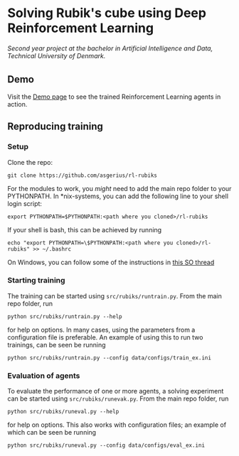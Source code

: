 # Solving Rubik's cube using Deep Reinforcement Learning

###### Second year project at the bachelor in Artificial Intelligence and Data, Technical University of Denmark.

## Demo
Visit the [Demo page](https://asgerius.github.io/rl-rubiks/) to see the trained Reinforcement Learning agents in action.

## Reproducing training 

### Setup
Clone the repo:
```
git clone https://github.com/asgerius/rl-rubiks
```
For the modules to work, you *might* need to add the main repo folder to your PYTHONPATH. 
In \*nix-systems, you can add the following line to your shell login script:
```
export PYTHONPATH=$PYTHONPATH:<path where you cloned>/rl-rubiks
```
If your shell is bash, this can be achieved by running
```
echo "export PYTHONPATH=\$PYTHONPATH:<path where you cloned>/rl-rubiks" >> ~/.bashrc
```
On Windows, you can follow some of the instructions in [this SO thread](https://stackoverflow.com/questions/3701646/how-to-add-to-the-pythonpath-in-windows-so-it-finds-my-modules-packages) 

### Starting training
The training can be started using `src/rubiks/runtrain.py`. From the main repo folder, run
```
python src/rubiks/runtrain.py --help
```
for help on options. In many cases, using the parameters from a configuration file is preferable. An example of using this to run two trainings, can be seen be running
```
python src/rubiks/runtrain.py --config data/configs/train_ex.ini
```
### Evaluation of agents

To evaluate the performance of one or more agents, a solving experiment can be started using `src/rubiks/runevak.py`. From the main repo folder, run
```
python src/rubiks/runeval.py --help
```
for help on options. This also works with configuration files; an example of which can be seen be running
```
python src/rubiks/runeval.py --config data/configs/eval_ex.ini
```
